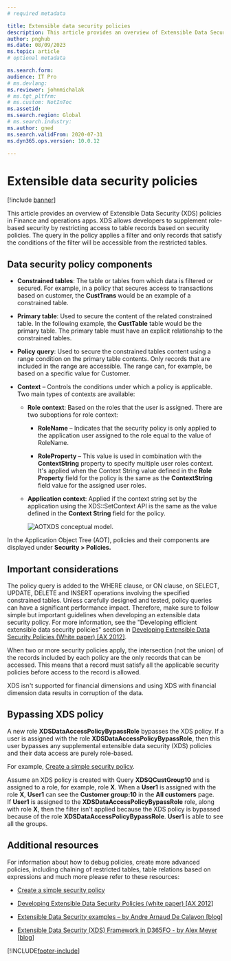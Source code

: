 ```yaml
---
# required metadata

title: Extensible data security policies 
description: This article provides an overview of Extensible Data Security (XDS) policies in finance and operations apps.
author: pnghub
ms.date: 08/09/2023
ms.topic: article
# optional metadata

ms.search.form: 
audience: IT Pro
# ms.devlang: 
ms.reviewer: johnmichalak
# ms.tgt_pltfrm: 
# ms.custom: NotInToc
ms.assetid: 
ms.search.region: Global
# ms.search.industry: 
ms.author: gned
ms.search.validFrom: 2020-07-31
ms.dyn365.ops.version: 10.0.12

---
```


# Extensible data security policies 
[!include [banner](../includes/banner.md)]

This article provides an overview of Extensible Data Security (XDS) policies in
Finance and operations apps. XDS allows developers to supplement role-based security
by restricting access to table records based on security policies. The query in
the policy applies a filter and only records that satisfy the conditions of the filter will
be accessible from the restricted tables.

## Data security policy components

-   **Constrained tables**: The table or tables from which data is filtered or
    secured. For example, in a policy that secures access to transactions based on
    customer, the **CustTrans** would be an example of a constrained table.

-   **Primary table**: Used to secure the content of the related constrained
    table. In the following example, the **CustTable** table would be the primary table.
    The primary table must have an explicit relationship to the constrained tables.

-   **Policy query**: Used to secure the constrained tables content using a range
    condition on the primary table contents. Only records that are included in
    the range are accessible. The range can, for example, be based on a
    specific value for Customer.

-   **Context** – Controls the conditions under which a policy is applicable.
    Two main types of contexts are available:

    -   **Role context**: Based on the roles that the user is assigned. There are
        two suboptions for role context:

        -   **RoleName** – Indicates that the security policy is only applied to
            the application user assigned to the role equal to the value of
            RoleName.

        -   **RoleProperty** – This value is used in combination with the
            **ContextString** property to specify multiple user roles context. It's
            applied when the Context String value defined in the **Role Property**
            field for the policy is the same as the **ContextString** field value
            for the assigned user roles.

    -   **Application context**: Applied if the context string set by the
        application using the XDS::SetContext API is the same as the value
        defined in the **Context String** field for the policy.

        ![AOTXDS conceptual model.](media/c74bc4ea12f084dfbaddb024685843e8.jpg)

In the Application Object Tree (AOT), policies and their components are
displayed under **Security \> Policies.**

## Important considerations

The policy query is added to the WHERE clause, or ON clause, on SELECT, UPDATE,
DELETE and INSERT operations involving the specified constrained tables. Unless
carefully designed and tested, policy queries can have a significant performance
impact. Therefore, make sure to follow simple but important guidelines when
developing an extensible data security policy. For more information, see the "Developing efficient
extensible data security policies" section in [Developing Extensible Data Security Policies (White paper) [AX
2012]](/dynamicsax-2012/appuser-itpro/developing-extensible-data-security-policies-white-paper).

When two or more security policies apply, the intersection (not the union) of
the records included by each policy are the only records that can be
accessed. This means that a record must satisfy all the applicable security
policies before access to the record is allowed.

XDS isn't supported for financial dimensions and using XDS with financial dimension data results in corruption of the data.

## Bypassing XDS policy

A new role **XDSDataAccessPolicyBypassRole** bypasses the XDS policy.
If a user is assigned with the role **XDSDataAccessPolicyBypassRole**, then this user bypasses any supplemental extensible data security (XDS) policies and their data access are purely role-based.

For example, [Create a simple security policy](create-simple-security-policy.md).

Assume an XDS policy is created with Query **XDSQCustGroup10** and is assigned to a role, for example, role **X**. 
When a **User1** is assigned with the role **X**, **User1** can see the **Customer group:10** in the **All customers** page.  
If **User1** is assigned to the **XDSDataAccessPolicyBypassRole** role,  along with role **X**, then the filter isn't applied because the XDS policy is bypassed because of the role **XDSDataAccessPolicyBypassRole**. **User1** is able to see all the groups.

## Additional resources

For information about how to debug policies, create more advanced policies, including
chaining of restricted tables, table relations based on expressions and much
more please refer to these resources:

- [Create a simple security policy](create-simple-security-policy.md)

- [Developing Extensible Data Security Policies (white paper) [AX
2012]](/dynamicsax-2012/appuser-itpro/developing-extensible-data-security-policies-white-paper)

- [Extensible Data Security examples – by Andre Arnaud De
Calavon [blog]](https://dynamicspedia.com/tag/xds/)

- [Extensible Data Security (XDS) Framework in D365FO - by Alex
Meyer [blog]](https://alexdmeyer.com/2019/02/20/extensible-data-security-xds-framework-in-d365fo/)


[!INCLUDE[footer-include](../../../includes/footer-banner.md)]

